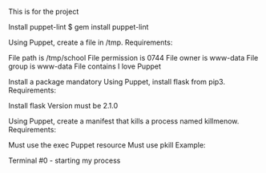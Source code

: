 This is for the project

Install puppet-lint $ gem install puppet-lint

Using Puppet, create a file in /tmp.
Requirements:

File path is /tmp/school File permission is 0744 File owner is www-data File group is www-data File contains I love Puppet

Install a package mandatory Using Puppet, install flask from pip3.
Requirements:

Install flask Version must be 2.1.0

Using Puppet, create a manifest that kills a process named killmenow.
Requirements:

Must use the exec Puppet resource Must use pkill Example:

Terminal #0 - starting my process
